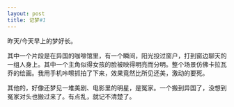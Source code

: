 ```yaml
---
layout: post
title: 记梦#1
---
```

昨天/今天早上的梦好长。

其中一个片段是在异国的咖啡馆里，有一个瞬间，阳光投过窗户，打到窗边聊天的一组人身上。其中一个主角似得女孩的脸被映得明亮而分明。整个场景仿佛卡拉瓦乔的绘画。我用手机咔嚓抓拍了下来，效果竟然比所见还美，激动的要死。

其他的，好像还梦见一堆美剧、电影里的明星，是冤家。一个搬到异国了，没想到冤家对头也搬过来了。有点乱，就记不清楚了。
